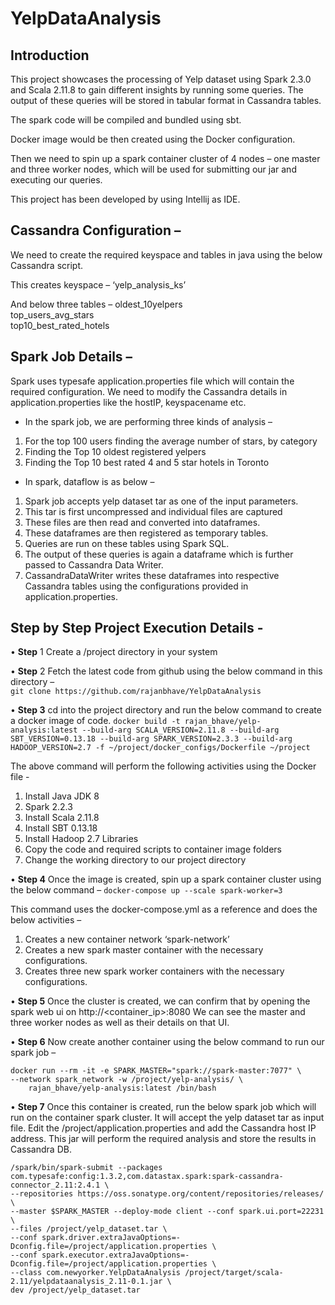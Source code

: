 # YelpDataAnalysis

## Introduction

This project showcases the processing of Yelp dataset using Spark 2.3.0 and Scala 2.11.8 to gain different insights by running some queries. The output of these queries will be stored in tabular format in Cassandra tables.

The spark code will be compiled and bundled using sbt.

Docker image would be then created using the Docker configuration.

Then we need to spin up a spark container cluster of 4 nodes – one master and three worker nodes,
which will be used for submitting our jar and executing our queries.

This project has been developed by using Intellij as IDE.

## Cassandra Configuration –
We need to create the required keyspace and tables in java using the below Cassandra script.

This creates keyspace – ‘yelp_analysis_ks’

And below three tables –
oldest_10yelpers <br>
top_users_avg_stars<br>
top10_best_rated_hotels<br>

## Spark Job Details –
Spark uses typesafe application.properties file which will contain the required configuration.
We need to modify the Cassandra details in application.properties like the hostIP, keyspacename etc.

* In the spark job, we are performing three kinds of analysis –<br>
1.	For the top 100 users finding the average number of stars, by category
2.	Finding the Top 10 oldest registered yelpers
3.	Finding the Top 10 best rated 4 and 5 star hotels in Toronto <br>

* In spark, dataflow is as below –
1.	Spark job accepts yelp dataset tar as one of the input parameters.
2.	This tar is first uncompressed and individual files are captured
3.	These files are then read and converted into dataframes.
4.	These dataframes are then registered as temporary tables.
5.	Queries are run on these tables using Spark SQL.
6.	The output of these queries is again a dataframe which is further passed to Cassandra Data Writer.
7.	CassandraDataWriter writes these dataframes into respective Cassandra tables using the configurations provided in application.properties.

## Step by Step Project Execution Details - 
•	**Step** 1 Create a /project directory in your system

•	**Step** 2 Fetch the latest code from github using the below command in this directory –<br>
```git clone https://github.com/rajanbhave/YelpDataAnalysis```

•	**Step 3** cd into the project directory and run the below command to create a docker image of code.
```docker build -t rajan_bhave/yelp-analysis:latest --build-arg SCALA_VERSION=2.11.8 --build-arg SBT_VERSION=0.13.18 --build-arg SPARK_VERSION=2.3.3 --build-arg HADOOP_VERSION=2.7 -f ~/project/docker_configs/Dockerfile ~/project```

The above command will perform the following activities using the Docker file -
1.	Install Java JDK 8
2.	Spark 2.2.3
3.	Install Scala 2.11.8
4.	Install SBT 0.13.18
5.	Install Hadoop 2.7 Libraries
6.	Copy the code and required scripts to container image folders
7.	Change the working directory to our project directory

•	**Step 4** Once the image is created, spin up a spark container cluster using the below command –
```docker-compose up --scale spark-worker=3```

This command uses the docker-compose.yml as a reference and does the below activities –
1.	Creates a new container network ‘spark-network’
2.	Creates a new spark master container with the necessary configurations.
3.	Creates three new spark worker containers with the necessary configurations.

•	**Step 5** Once the cluster is created, we can confirm that by opening the spark web ui on http://<container_ip>:8080
We can see the master and three worker nodes as well as their details on that UI.

•	**Step 6** Now create another container using the below command to run our spark job –
```
docker run --rm -it -e SPARK_MASTER="spark://spark-master:7077" \
--network spark_network -w /project/yelp-analysis/ \
    rajan_bhave/yelp-analysis:latest /bin/bash
```

•	**Step 7** Once this container is created, run the below spark job which will run on the container spark cluster.
It will accept the yelp dataset tar as input file.
Edit the /project/application.properties and add the Cassandra host IP address.
This jar will perform the required analysis and store the results in Cassandra DB.
```
/spark/bin/spark-submit --packages com.typesafe:config:1.3.2,com.datastax.spark:spark-cassandra-connector_2.11:2.4.1 \
--repositories https://oss.sonatype.org/content/repositories/releases/ \
--master $SPARK_MASTER --deploy-mode client --conf spark.ui.port=22231 \
--files /project/yelp_dataset.tar \
--conf spark.driver.extraJavaOptions=-Dconfig.file=/project/application.properties \
--conf spark.executor.extraJavaOptions=-Dconfig.file=/project/application.properties \
--class com.newyorker.YelpDataAnalysis /project/target/scala-2.11/yelpdataanalysis_2.11-0.1.jar \
dev /project/yelp_dataset.tar
```
